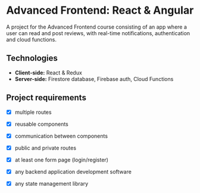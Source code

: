 # Advanced Frontend: React & Angular

A project for the Advanced Frontend course consisting of an app where a user can read and post reviews, with real-time notifications, authentication and cloud functions.

## Technologies 
+ **Client-side:** React & Redux
+ **Server-side:** Firestore database, Firebase auth, Cloud Functions

## Project requirements
- [x] multiple routes
- [x] reusable components
- [x] communication between components
- [x] public and private routes
- [x] at least one form page (login/register)
- [x] any backend application development software
- [x] any state management library

